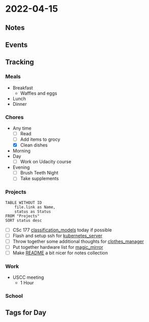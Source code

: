 # 2022-04-15
## Notes

## Events

## Tracking
### Meals
- Breakfast
	- Waffles and eggs
- Lunch
- Dinner

### Chores
- Any time
	- [ ] Read
	- [ ] Add items to grocy
	- [x] Clean dishes
- Morning
- Day
	- [ ] Work on Udacity course
- Evening
	- [ ] Brush Teeth Night
	- [ ] Take supplements

### Projects
```dataview
TABLE WITHOUT ID
	file.link as Name,
	status as Status
FROM "Projects"
SORT status desc
```
- [ ] CSc 177 [classification_models](../Projects/classification_models.md) today if possible
- [ ] Flash and setup ssh for [kubernetes_server](../Projects/kubernetes_server.md)
- [ ] Throw together some additional thoughts for [clothes_manager](../Projects/clothes_manager.md)
- [ ] Put together hardware list for [magic_mirror](../Projects/magic_mirror.md)
- [ ] Make [README](../README.md) a bit nicer for notes collection

### Work
- USCC meeting
	- 1 Hour

### School

## Tags for Day